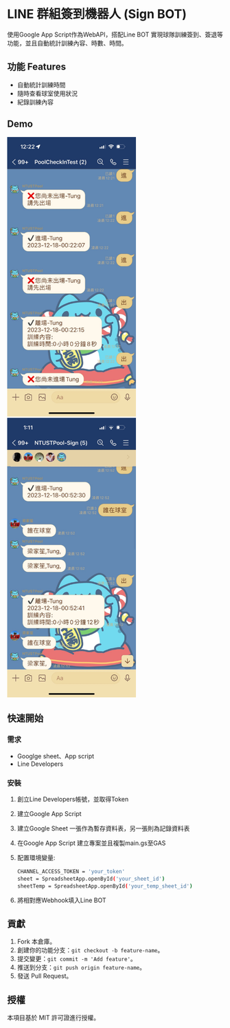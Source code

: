 # LINE 群組簽到機器人 (Sign BOT)

使用Google App Script作為WebAPI，搭配Line BOT 實現球隊訓練簽到、簽退等功能，並且自動統計訓練內容、時數、時間。

## 功能 Features

- 自動統計訓練時間
- 隨時查看球室使用狀況
- 紀錄訓練內容

## Demo

<img src="https://github.com/CharonTung/LineSignBot/blob/main/demo1.jpg" width="300px">
<img src="https://github.com/CharonTung/LineSignBot/blob/main/demo2.jpg" width="300px">

## 快速開始

### 需求

- Googlge sheet、App script
- Line Developers

### 安裝

1. 創立Line Developers帳號，並取得Token

2. 建立Google App Script

3. 建立Google Sheet 一張作為暫存資料表，另一張則為記錄資料表

4. 在Google App Script 建立專案並且複製main.gs至GAS

5. 配置環境變量:

   ```bash
   CHANNEL_ACCESS_TOKEN = 'your_token'
   sheet = SpreadsheetApp.openById('your_sheet_id')
   sheetTemp = SpreadsheetApp.openById('your_temp_sheet_id')

7. 將相對應Webhook填入Line BOT

## 貢獻

1. Fork 本倉庫。
2. 創建你的功能分支：`git checkout -b feature-name`。
3. 提交變更：`git commit -m 'Add feature'`。
4. 推送到分支：`git push origin feature-name`。
5. 發送 Pull Request。

## 授權

本項目基於 MIT 許可證進行授權。
